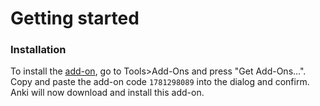 # Getting started

### Installation

To install the [add-on](https://ankiweb.net/shared/info/1781298089), go to
Tools>Add-Ons and press "Get Add-Ons...". Copy and paste the add-on
code `1781298089` into the dialog and confirm. Anki will now download and install
this add-on.
